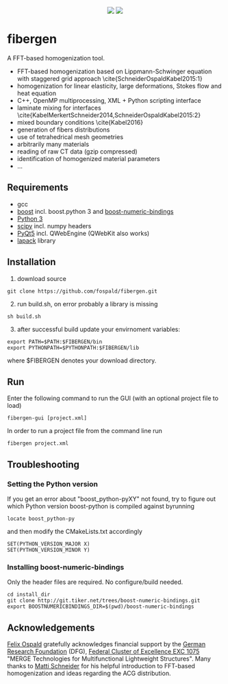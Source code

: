 <p align="center">
  <a href="LICENSE" alt="GPLv3 license"><img src="https://img.shields.io/badge/license-GPLv3-brightgreen.svg" /></a>
  <a href="#" alt="no warranty"><img src="https://img.shields.io/badge/warranty-no-red.svg" /></a>
</p>

# fibergen

A FFT-based homogenization tool.

* FFT-based homogenization based on Lippmann-Schwinger equation with staggered grid approach \cite{SchneiderOspaldKabel2015:1}
* homogenization for linear elasticity, large deformations, Stokes flow and heat equation
* C++, OpenMP multiprocessing, XML + Python scripting interface
* laminate mixing for interfaces \cite{KabelMerkertSchneider2014,SchneiderOspaldKabel2015:2}
* mixed boundary conditions \cite{Kabel2016}
* generation of fibers distributions
* use of tetrahedrical mesh geometries
* arbitrarily many materials
* reading of raw CT data (gzip compressed)
* identification of homogenized material parameters
* ...


## Requirements

* gcc
* [boost](https://www.boost.org/) incl. boost.python 3 and [boost-numeric-bindings](https://mathema.tician.de/software/boost-numeric-bindings/)
* [Python 3](https://www.python.org/)
* [scipy](https://www.scipy.org/) incl. numpy headers
* [PyQt5](https://www.riverbankcomputing.com/software/pyqt/download5) incl. QWebEngine (QWebKit also works)
* [lapack](www.netlib.org/lapack/) library


## Installation

1. download source
```
git clone https://github.com/fospald/fibergen.git
```
2. run build.sh, on error probably a library is missing
```
sh build.sh
```
3. after successful build update your envirnoment variables:
```
export PATH=$PATH:$FIBERGEN/bin
export PYTHONPATH=$PYTHONPATH:$FIBERGEN/lib
```
where $FIBERGEN denotes your download directory.


## Run

Enter the following command to run the GUI (with an optional project file to load)
```
fibergen-gui [project.xml]
```
In order to run a project file from the command line run
```
fibergen project.xml
```

## Troubleshooting

### Setting the Python version

If you get an error about "boost_python-pyXY" not found, try to figure out which Python version boost-python is compiled against byrunning
```
locate boost_python-py
```
and then modify the CMakeLists.txt accordingly
```
SET(PYTHON_VERSION_MAJOR X)
SET(PYTHON_VERSION_MINOR Y)
```

### Installing boost-numeric-bindings

Only the header files are required. No configure/build needed.
```
cd install_dir
git clone http://git.tiker.net/trees/boost-numeric-bindings.git
export BOOSTNUMERICBINDINGS_DIR=$(pwd)/boost-numeric-bindings
```

## Acknowledgements

[Felix Ospald](https://www.tu-chemnitz.de/mathematik/part_dgl/people/ospald) gratefully acknowledges financial support by the [German Research Foundation](http://www.dfg.de/en/) (DFG), [Federal Cluster of Excellence EXC 1075](https://www.tu-chemnitz.de/MERGE/) "MERGE Technologies for Multifunctional Lightweight Structures". Many thanks to [Matti Schneider](https://www.itm.kit.edu/cm/287_3957.php) for his helpful introduction to FFT-based homogenization and ideas regarding the ACG distribution.

